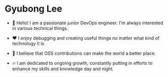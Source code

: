 # Gyubong Lee

* :wave: Hello! I am a passionate junior DevOps engineer. I'm always interested in various technical things.

* :heart: I enjoy debugging and creating useful things no matter what kind of technology it is.

* :unicorn: I believe that OSS contributions can make the world a better place.

* :fire: I am dedicated to ongoing growth, constantly putting in efforts to enhance my skills and knowledge day and night.
